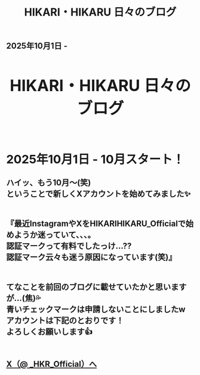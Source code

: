 <!DOCTYPE html>
<html lang="ja">
<head>
  <meta charset="UTF-8">
  <title>2025年9月25日 - 9月ももう後半</title>
  <link rel="stylesheet" href="../style.css"> <!-- 共通CSSの読み込み -->
</head>
<body>
  <header>
    <h1>HIKARI・HIKARU 日々のブログ</h1>
  </header>
  <main>
    <h2>2025年10月1日 - <!DOCTYPE html>
<html lang="ja">
<head>
  <meta charset="UTF-8">
  <title>2025年9月1日 - 10月スタート！</title>
  <link rel="stylesheet" href="../style.css"> <!-- 共通CSSの読み込み -->
</head>
<body>
  <header>
    <h1>HIKARI・HIKARU 日々のブログ</h1>
  </header>
  <main>
    <h2>2025年10月1日 - 10月スタート！</h2>
    <p>
      ハイッ、もう10月～(笑)<br>
     ということで新しくXアカウントを始めてみました✨<br>
      <br><br>
      『最近InstagramやXをHIKARIHIKARU_Officialで始めようか迷っていて、、、。<br>
      認証マークって有料でしたっけ...??<br>
      認証マーク云々も迷う原因になっています(笑)』<br>
      <br><br>
      てなことを前回のブログに載せていたかと思いますが...(焦)💦<br>
     青いチェックマークは申請しないことにしましたw<br>
      アカウントは下記のとおりです！<br>
      よろしくお願いします👍<br>
      <br><br>
      <a href="https://x.com/_HKR_Official" target="_blank" rel="noopener noreferrer">
  X（@ _HKR_Official）へ
</a>
<br><br>
    </p>
  </main>
